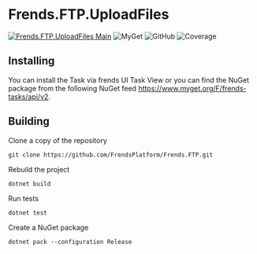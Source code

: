 # Frends.FTP.UploadFiles

[![Frends.FTP.UploadFiles Main](https://github.com/FrendsPlatform/Frends.FTP/actions/workflows/UploadFiles_build_and_test_on_main.yml/badge.svg)](https://github.com/FrendsPlatform/Frends.Regex/actions/workflows/IsMatch_build_and_test_on_main.yml)
![MyGet](https://img.shields.io/myget/frends-tasks/v/Frends.FTP.UploadFiles?label=NuGet)
 ![GitHub](https://img.shields.io/github/license/FrendsPlatform/Frends.FTP?label=License)
 ![Coverage](https://app-github-custom-badges.azurewebsites.net/Badge?key=FrendsPlatform/Frends.FTP|Frends.FTP.UploadFiles|main)

## Installing

You can install the Task via frends UI Task View or you can find the NuGet package from the following NuGet feed
https://www.myget.org/F/frends-tasks/api/v2.

## Building

Clone a copy of the repository

`git clone https://github.com/FrendsPlatform/Frends.FTP.git`

Rebuild the project

`dotnet build`

Run tests

`dotnet test`

Create a NuGet package

`dotnet pack --configuration Release`
